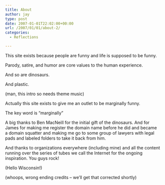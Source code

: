 ```yaml
---
title: About
author: jay
type: post
date: 2007-01-01T22:02:00+00:00
url: /2007/01/01/about-2/
categories:
  - Reflections

---
```

This site exists because people are funny and life is supposed to be funny.

Parody, satire, and humor are core values to the human experience.

And so are dinosaurs.

And plastic.

(man, this intro so needs theme music)

Actually this site exists to give me an outlet to be marginally funny.

The key word is “marginally”

A big thanks to Ben MacNeill for the initial gift of the dinosaurs. And for James for making me register the domain name before he did and became a domain squatter and making me go to some group of lawyers with legal pads and labeled folders to take it back from him.

And thanks to organizations everywhere (including mine) and all the content running over the series of tubes we call the Internet for the ongoing inspiration. You guys rock!

(Hello Wisconsin!)

(whoops, wrong ending credits &#8211; we’ll get that corrected shortly)